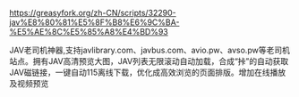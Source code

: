 https://greasyfork.org/zh-CN/scripts/32290-jav%E8%80%81%E5%8F%B8%E6%9C%BA-%E5%AE%8C%E5%85%A8%E4%BD%93

JAV老司机神器,支持javlibrary.com、javbus.com、avio.pw、avso.pw等老司机站点。拥有JAV高清预览大图，JAV列表无限滚动自动加载，合成“挊”的自动获取JAV磁链接，一键自动115离线下载，优化成高效浏览的页面排版。增加在线播放及视频预览

